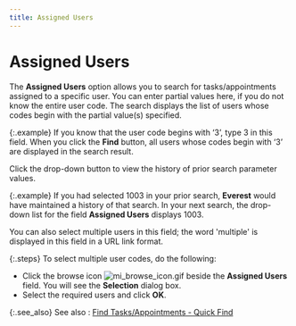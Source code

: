 ```yaml
---
title: Assigned Users
---
```


# Assigned Users


The **Assigned Users** option allows  you to search for tasks/appointments assigned to a specific user. You  can enter partial values here, if you do not know the entire user code.  The search displays the list of users whose codes begin with the partial  value(s) specified.


{:.example}
If you know that the user code begins with  ‘3’, type 3 in this field. When you click the **Find** button, all users whose codes begin with ‘3’ are displayed in the  search result.


Click the drop-down button to view the history of prior search parameter  values.


{:.example}
If you had selected 1003 in your prior search,  **Everest** would have maintained  a history of that search. In your next search, the drop-down list for  the field **Assigned Users** displays  1003.


You can also select multiple users in this field; the word 'multiple'  is displayed in this field in a URL link format.


{:.steps}
To select multiple user codes, do the following:

- Click the browse  icon ![mi_browse_icon.gif]({{site.cm_baseurl}}/img/mi_browse_icon.gif) beside the **Assigned 
 Users** field. You will see the **Selection** dialog box.
- Select the  required users and click **OK**.



{:.see_also}
See also
: [Find  Tasks/Appointments - Quick Find]({{site.cm_baseurl}}/find-tasks-appointments/quick_find_find_tasks_appointments.html)
